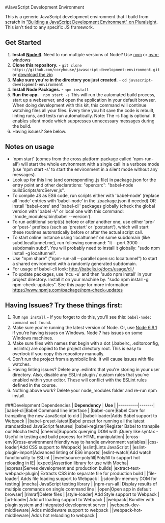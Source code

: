 #JavaScript Development Environment

This is a generic JavaScript development environment that I build from scratch in ["Building a JavaScript Development Environment" on Pluralsight](https://app.pluralsight.com/library/courses/javascript-development-environment/table-of-contents). This isn't tied to any specific JS framework.

## Get Started
1. **Install [Node 6](https://nodejs.org)**. Need to run multiple versions of Node? Use [nvm](https://github.com/creationix/nvm) or [nvm-windows](https://github.com/coreybutler/nvm-windows)
2. **Clone this repository.** - `git clone https://github.com/coryhouse/javascript-development-environment.git` or [download the zip](https://github.com/coryhouse/javascript-development-environment/archive/master.zip)
3. **Make sure you're in the directory you just created.** - `cd javascript-development-environment`
4. **Install Node Packages.** - `npm install`
5. **Run the app.** - `npm start -s`
This will run the automated build process, start up a webserver, and open the application in your default browser. When doing development with this kit, this command will continue watching files all your files. Every time you hit save the code is rebuilt, linting runs, and tests run automatically. Note: The -s flag is optional. It enables silent mode which suppresses unnecessary messages during the build.
6. Having issues? See below.

## Notes on usage
- 'npm start' (comes from the cross platform package called 'npm-run-all') will start the whole environment with a single call in a verbose mode (use 'npm start -s' to start the environment in a silent mode without any messages).
- Look up for this line (and corresponding .js file) in package.json for the entry point and other declarations: "open:src": "babel-node buildScripts/srcServer.js".
- To compile JS as ES6 code, run scripts either with 'babel-node' (replace all 'node' entries with 'babel-node' in the ./package.json if needed) OR install 'babel-core' and 'babel-cli' packages globally (check the global version with 'babel -V' or local one with this command: './node_modules/.bin/babel --version').
- To run additional script(s) before or after another one, use either 'pre-' or 'post-' prefixes (such as 'prestart' or 'poststart'), which will start these routines automatically before or after the actual script call.
- To start online instance using 'localtunnel' on some subdomain (like subd.localtunnel.me), run following command: "lt --port 3000 --subdomain subd". You will probably need to install it globally: "sudo npm install -g localtunnel".
- Use "npm share" ("npm-run-all --parallel open:src localtunnel") to start a shared environment with a randomly generated subdomain.
- For usage of babel-cli look: http://babeljs.io/docs/usage/cli/
- To update packages, use 'ncu -u' and then 'sudo npm install' in your project directory. Install it on your machine by: "sudo npm install -g npm-check-updates". See this page for more information: https://www.npmjs.com/package/npm-check-updates


## Having Issues? Try these things first:
1. Run `npm install` - If you forget to do this, you'll see this: `babel-node: command not found`.
2. Make sure you're running the latest version of Node. Or, use [Node 6.9.1](https://nodejs.org/en/download/releases/) if you're having issues on Windows. Node 7 has issues on some Windows machines.
3. Make sure files with names that begin with a dot (.babelrc, .editorconfig, .eslintrc) are copied to the project directory root. This is easy to overlook if you copy this repository manually.
4. Don't run the project from a symbolic link. It will cause issues with file watches.
5. Having linting issues? Delete any .eslintrc that you're storing in your user directory. Also, disable any ESLint plugin / custom rules that you've enabled within your editor. These will conflict with the ESLint rules defined in the course.
6. Nothing above work? Delete your node_modules folder and re-run npm install.

###Development Dependencies
| **Dependency** | **Use** |
|----------|-------|
|babel-cli|Babel Command line interface |
|babel-core|Babel Core for transpiling the new JavaScript to old |
|babel-loader|Adds Babel support to Webpack |
|babel-preset-latest|Babel preset for running all the latest standardized JavaScript features|
|babel-register|Register Babel to transpile our Mocha tests|
|cheerio|Supports querying DOM with jQuery like syntax - Useful in testing and build process for HTML manipulation|
|cross-env|Cross-environment friendly way to handle environment variables|
|css-loader|Add CSS support to Webpack|
|eslint|Lints JavaScript |
|eslint-plugin-import|Advanced linting of ES6 imports|
|eslint-watch|Add watch functionality to ESLint |
|eventsource-polyfill|Polyfill to support hot reloading in IE|
|expect|Assertion library for use with Mocha|
|express|Serves development and production builds|
|extract-text-webpack-plugin| Extracts CSS into separate file for production build |
|file-loader| Adds file loading support to Webpack |
|jsdom|In-memory DOM for testing|
|mocha| JavaScript testing library |
|npm-run-all| Display results of multiple commands on single command line |
|open|Open app in default browser|
|rimraf|Delete files |
|style-loader| Add Style support to Webpack |
|url-loader| Add url loading support to Webpack |
|webpack| Bundler with plugin system and integrated development server |
|webpack-dev-middleware| Adds middleware support to webpack |
|webpack-hot-middleware| Adds hot reloading to webpack |
